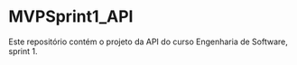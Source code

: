 # MVPSprint1_API
Este repositório contém o projeto da API do curso Engenharia de Software, sprint 1.
